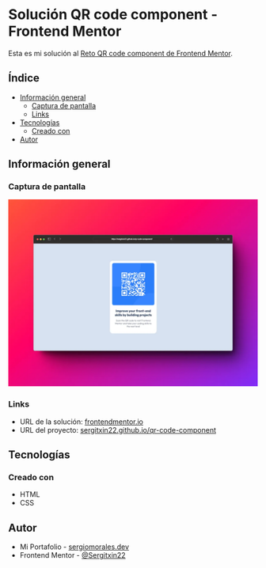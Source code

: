 # Solución QR code component - Frontend Mentor 

Esta es mi solución al [Reto QR code component de Frontend Mentor](https://www.frontendmentor.io/challenges/qr-code-component-iux_sIO_H). 

## Índice

- [Información general](#información-general)
  - [Captura de pantalla](#captura-de-pantalla)
  - [Links](#links)
- [Tecnologías](#tecnologías)
  - [Creado con](#creado-con)
- [Autor](#autor)

## Información general

### Captura de pantalla

![](./assets/images/screenshot2.webp)

### Links

- URL de la solución: [frontendmentor.io](https://www.frontendmentor.io/solutions/qr-code-component-using-html-and-css-9DlR-ZykA)
- URL del proyecto: [sergitxin22.github.io/qr-code-component](https://sergitxin22.github.io/qr-code-component/)

## Tecnologías

### Creado con

- HTML
- CSS

## Autor

- Mi Portafolio - [sergiomorales.dev](https://sergiomorales.dev)
- Frontend Mentor - [@Sergitxin22](https://www.frontendmentor.io/profile/Sergitxin22)
